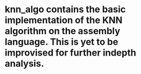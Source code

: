 # knn_algo contains the basic implementation of the KNN algorithm on the assembly language. This is yet to be improvised for further indepth analysis.
